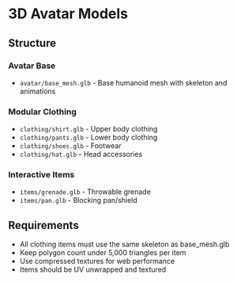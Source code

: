 # 3D Avatar Models

## Structure

### Avatar Base
- `avatar/base_mesh.glb` - Base humanoid mesh with skeleton and animations

### Modular Clothing
- `clothing/shirt.glb` - Upper body clothing
- `clothing/pants.glb` - Lower body clothing  
- `clothing/shoes.glb` - Footwear
- `clothing/hat.glb` - Head accessories

### Interactive Items
- `items/grenade.glb` - Throwable grenade
- `items/pan.glb` - Blocking pan/shield

## Requirements

- All clothing items must use the same skeleton as base_mesh.glb
- Keep polygon count under 5,000 triangles per item
- Use compressed textures for web performance
- Items should be UV unwrapped and textured
